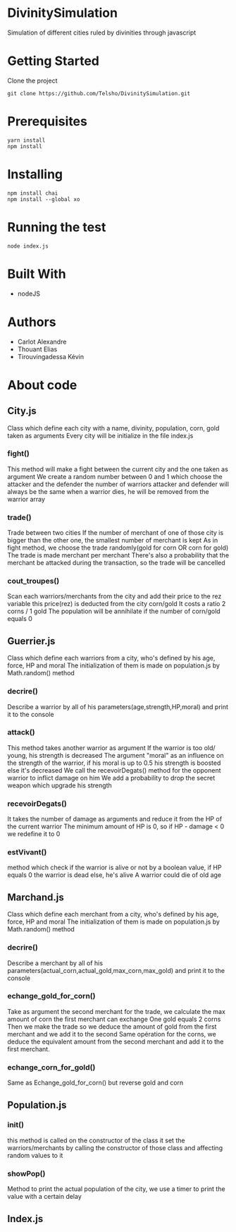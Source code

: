 # DivinitySimulation

Simulation of different cities ruled by divinities through javascript

# Getting Started 
Clone the project
```
git clone https://github.com/Telsho/DivinitySimulation.git
```
# Prerequisites
```
yarn install
npm install
```
# Installing
```
npm install chai
npm install --global xo
```
# Running the test
```
node index.js
```

# Built With
- nodeJS

# Authors
- Carlot Alexandre
- Thouant Elias
- Tirouvingadessa Kévin

# About code
## City.js
Class which define each city with a name, divinity, population, corn, gold taken as arguments
Every city will be initialize in the file index.js
   ### fight()
  This method will make a fight between the current city and the one taken as argument
  We create a random number between 0 and 1 which choose the attacker and the defender
  the number of warriors attacker and defender will always be the same
  when a warrior dies, he will be removed from the warrior array
   ### trade()
  Trade between two cities
  If the number of merchant of one of those city is bigger than the other one, the smallest number of merchant is kept
  As in fight method, we choose the trade randomly(gold for corn OR corn for gold)
  The trade is made merchant per merchant
  There's also a probability that the merchant be attacked during the transaction, so the trade will be cancelled
   ### cout_troupes()
   Scan each warriors/merchants from the city and add their price to the rez variable
   this price(rez) is deducted from the city corn/gold
   It costs a ratio 2 corns / 1 gold 
   The population will be annihilate if the number of corn/gold equals 0
## Guerrier.js
Class which define each warriors from a city, who's defined by his age, force, HP and moral
The initialization of them is made on population.js by Math.random() method
   ### decrire()
   Describe a warrior by all of his parameters(age,strength,HP,moral) and print it to the console
      
   ### attack()
   This method takes another warrior as argument
   If the warrior is too old/ young, his strength is decreased
   The argument "moral" as an influence on the strength of the warrior, if his moral is up to 0.5 his
   strength is boosted else it's decreased
   We call the recevoirDegats() method for the opponent warrior to inflict damage on him
   We add a probability to drop the secret weapon which upgrade his strength
   
   ### recevoirDegats()
   It takes the number of damage as arguments and reduce it from the HP of the current warrior
   The minimum amount of HP is 0, so if HP - damage < 0 we redefine it to 0  
    
   ### estVivant()
   method which check if the warrior is alive or not by a boolean value, if HP equals 0 the warrior is dead
   else, he's alive
   A warrior could die of old age
   
## Marchand.js
Class which define each merchant from a city, who's defined by his age, force, HP and moral
The initialization of them is made on population.js by Math.random() method
   ### decrire()
   Describe a merchant by all of his parameters(actual_corn,actual_gold,max_corn,max_gold) and print it to the console
   
   ### echange_gold_for_corn()
   Take as argument the second merchant for the trade, we calculate the max amount of corn the first merchant can exchange
   One gold equals 2 corns
   Then we make the trade so we deduce the amount of gold from the first merchant and we add it to the second
   Same opération for the corns, we deduce the equivalent amount from the second merchant and add it to the first merchant.
   ### echange_corn_for_gold()
   Same as Echange_gold_for_corn() but reverse gold and corn
   
## Population.js
    
   ### init()
   this method is called on the constructor of the class
   it set the warriors/merchants by calling the constructor of those class and affecting random values to it
   ### showPop()
   Method to print the actual population of the city, we use a timer to print the value with a certain delay

## Index.js
    
